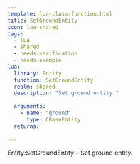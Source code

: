 ```yaml
---
template: lua-class-function.html
title: SetGroundEntity
icon: lua-shared
tags:
  - lua
  - shared
  - needs-verification
  - needs-example
lua:
  library: Entity
  function: SetGroundEntity
  realm: shared
  description: "Set ground entity."
  
  arguments:
    - name: "ground"
      type: CBaseEntity
  returns:
    
---
```


<div class="lua__search__keywords">
Entity:SetGroundEntity &#x2013; Set ground entity.
</div>
